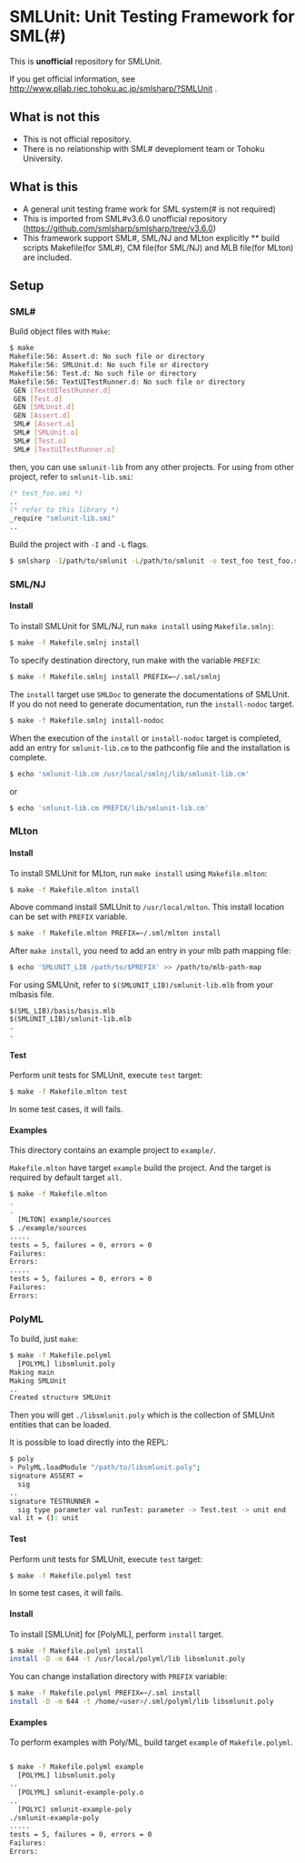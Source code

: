 SMLUnit:  Unit Testing Framework for SML(#)
============================================================

This is **unofficial** repository for SMLUnit.

If you get official information, see http://www.pllab.riec.tohoku.ac.jp/smlsharp/?SMLUnit .

What is **not** this
------------------------------

 * This is not official repository.
 * There is no relationship with SML# deveploment team or Tohoku University.

What is this
------------------------------

 * A general unit testing frame work for SML system(# is not required)
 * This is imported from SML#v3.6.0 unofficial repository (https://github.com/smlsharp/smlsharp/tree/v3.6.0)
 * This framework support SML#, SML/NJ and MLton explicitly
 ** build scripts Makefile(for SML#), CM file(for SML/NJ) and MLB file(for MLton) are included.

Setup
------------------------------

### SML&#x23;

Build object files with `Make`:

```sh
$ make
Makefile:56: Assert.d: No such file or directory
Makefile:56: SMLUnit.d: No such file or directory
Makefile:56: Test.d: No such file or directory
Makefile:56: TextUITestRunner.d: No such file or directory
 GEN [TextUITestRunner.d]
 GEN [Test.d]
 GEN [SMLUnit.d]
 GEN [Assert.d]
 SML# [Assert.o]
 SML# [SMLUnit.o]
 SML# [Test.o]
 SML# [TextUITestRunner.o]
```

then, you can use `smlunit-lib` from any other projects.
For using from other project, refer to `smlunit-lib.smi`:

```sml
(* test_foo.smi *)
..
(* refer to this library *)
_require "smlunit-lib.smi"
..
```

Build the project with `-I` and `-L` flags.

```sh
$ smlsharp -I/path/to/smlunit -L/path/to/smlunit -o test_foo test_foo.smi
```

### SML/NJ

#### Install

To install SMLUnit for SML/NJ, run `make install` using `Makefile.smlnj`:

```sh
$ make -f Makefile.smlnj install
```

To specify destination directory, run make with the variable `PREFIX`:

```sh
$ make -f Makefile.smlnj install PREFIX=~/.sml/smlnj
```

The `install` target use `SMLDoc` to generate the documentations of SMLUnit.
If you do not need to generate documentation, run the `install-nodoc` target.

```sh
$ make -f Makefile.smlnj install-nodoc
```

When the execution of the `install` or `install-nodoc` target is completed, add an entry for `smlunit-lib.cm` to the pathconfig file and the installation is complete.

```sh
$ echo 'smlunit-lib.cm /usr/local/smlnj/lib/smlunit-lib.cm'
```

or

```sh
$ echo 'smlunit-lib.cm PREFIX/lib/smlunit-lib.cm'
```


### MLton

#### Install

To install SMLUnit for MLton, run `make install` using `Makefile.mlton`:

```sh
$ make -f Makefile.mlton install
```

Above command install SMLUnit to `/usr/local/mlton`.
This install location can be set with `PREFIX` variable.

```sh
$ make -f Makefile.mlton PREFIX=~/.sml/mlton install
```

After `make install`, you need to add an entry in your mlb path mapping file:

```sh
$ echo 'SMLUNIT_LIB /path/to/$PREFIX' >> /path/to/mlb-path-map
```


For using SMLUnit, refer to `$(SMLUNIT_LIB)/smlunit-lib.mlb` from your mlbasis file.

```
$(SML_LIB)/basis/basis.mlb
$(SMLUNIT_LIB)/smlunit-lib.mlb
.
.
```

#### Test

Perform unit tests for SMLUnit, execute `test` target:

```sh
$ make -f Makefile.mlton test
```

In some test cases, it will fails.


#### Examples

This directory contains an example project to `example/`.

`Makefile.mlton` have target `example` build the project.
And the target is required by default target `all`.


```sh
$ make -f Makefile.mlton
.
.
  [MLTON] example/sources
$ ./example/sources
.....
tests = 5, failures = 0, errors = 0
Failures:
Errors:
.....
tests = 5, failures = 0, errors = 0
Failures:
Errors:
```


### PolyML

To build, just `make`:

```sh
$ make -f Makefile.polyml
  [POLYML] libsmlunit.poly
Making main
Making SMLUnit
..
Created structure SMLUnit
```

Then you will get `./libsmlunit.poly` which is the collection of SMLUnit entities that can be loaded.

It is possible to load directly into the REPL:

```sh
$ poly
> PolyML.loadModule "/path/to/libsmlunit.poly";
signature ASSERT =
  sig
..
signature TESTRUNNER =
  sig type parameter val runTest: parameter -> Test.test -> unit end
val it = (): unit
```

#### Test

Perform unit tests for SMLUnit, execute `test` target:

```sh
$ make -f Makefile.polyml test
```

In some test cases, it will fails.


#### Install

To install [SMLUnit] for [PolyML], perform `install` target.

```sh
$ make -f Makefile.polyml install
install -D -m 644 -t /usr/local/polyml/lib libsmlunit.poly
```

You can change installation directory with `PREFIX` variable:

```sh
$ make -f Makefile.polyml PREFIX=~/.sml install
install -D -m 644 -t /home/<user>/.sml/polyml/lib libsmlunit.poly
```

#### Examples

To perform examples with Poly/ML, build target `example` of `Makefile.polyml`.


```sh

$ make -f Makefile.polyml example
  [POLYML] libsmlunit.poly
..
  [POLYML] smlunit-example-poly.o
..
  [POLYC] smlunit-example-poly
./smlunit-example-poly
.....
tests = 5, failures = 0, errors = 0
Failures:
Errors:
```

